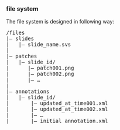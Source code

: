### file system
The file system is designed in following way:

<pre>
/files
|— slides
|   |— slide_name.svs
|
|— patches
|   |— slide_id/
|      |— patch001.png
|      |— patch002.png
|      |— …
|
|— annotations
|   |— slide_id/
|       |— updated_at_time001.xml
|       |— updated_at_time002.xml
|       |— …
|       |— initial_annotation.xml
</pre>
